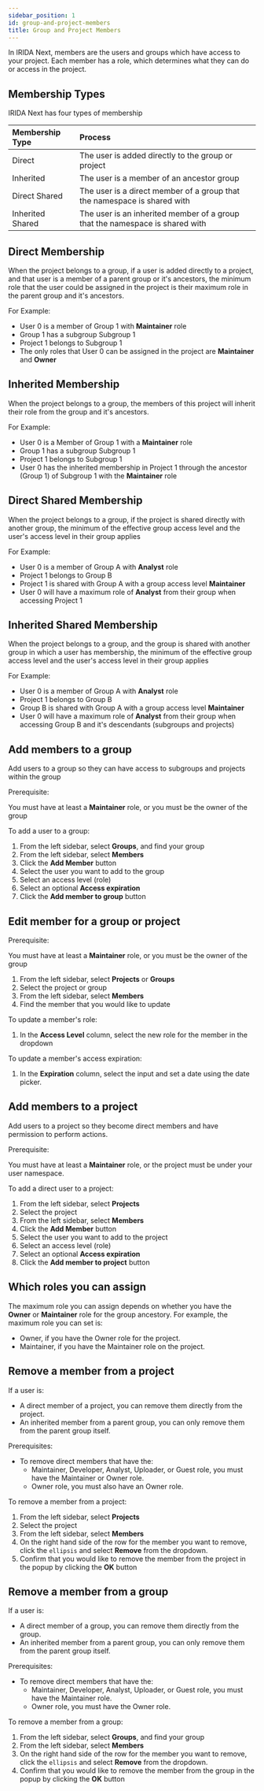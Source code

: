 ```yaml
---
sidebar_position: 1
id: group-and-project-members
title: Group and Project Members
---
```


In IRIDA Next, members are the users and groups which have access to your project. Each member has a role, which determines what they can do or access in the project.

## Membership Types

IRIDA Next has four types of membership

| Membership Type  | Process                                                                      |
| :--------------- | :--------------------------------------------------------------------------- |
| Direct           | The user is added directly to the group or project                           |
| Inherited        | The user is a member of an ancestor group                                    |
| Direct Shared    | The user is a direct member of a group that the namespace is shared with     |
| Inherited Shared | The user is an inherited member of a group that the namespace is shared with |

## Direct Membership

When the project belongs to a group, if a user is added directly to a project, and that user is a member of a parent group or it's ancestors, the minimum role that the user could be assigned in the project is their maximum role in the parent group and it's ancestors.

For Example:

- User 0 is a member of Group 1 with **Maintainer** role
- Group 1 has a subgroup Subgroup 1
- Project 1 belongs to Subgroup 1
- The only roles that User 0 can be assigned in the project are **Maintainer** and **Owner**

## Inherited Membership

When the project belongs to a group, the members of this project will inherit their role from the group and it's ancestors.

For Example:

- User 0 is a Member of Group 1 with a **Maintainer** role
- Group 1 has a subgroup Subgroup 1
- Project 1 belongs to Subgroup 1
- User 0 has the inherited membership in Project 1 through the ancestor (Group 1) of Subgroup 1 with the **Maintainer** role

## Direct Shared Membership

When the project belongs to a group, if the project is shared directly with another group, the minimum of the effective group access level and the user's access level in their group applies

For Example:

- User 0 is a member of Group A with **Analyst** role
- Project 1 belongs to Group B
- Project 1 is shared with Group A with a group access level **Maintainer**
- User 0 will have a maximum role of **Analyst** from their group when accessing Project 1

## Inherited Shared Membership

When the project belongs to a group, and the group is shared with another group in which a user has membership, the minimum of the effective group access level and the user's access level in their group applies

For Example:

- User 0 is a member of Group A with **Analyst** role
- Project 1 belongs to Group B
- Group B is shared with Group A with a group access level **Maintainer**
- User 0 will have a maximum role of **Analyst** from their group when accessing Group B and it's descendants (subgroups and projects)

## Add members to a group

Add users to a group so they can have access to subgroups and projects within the group

Prerequisite:

You must have at least a **Maintainer** role, or you must be the owner of the group

To add a user to a group:

1. From the left sidebar, select **Groups**, and find your group
2. From the left sidebar, select **Members**
3. Click the **Add Member** button
4. Select the user you want to add to the group
5. Select an access level (role)
6. Select an optional **Access expiration**
7. Click the **Add member to group** button

## Edit member for a group or project

Prerequisite:

You must have at least a **Maintainer** role, or you must be the owner of the group

1. From the left sidebar, select **Projects** or **Groups**
2. Select the project or group
3. From the left sidebar, select **Members**
4. Find the member that you would like to update

To update a member's role:

1. In the **Access Level** column, select the new role for the member in the dropdown

To update a member's access expiration:

1. In the **Expiration** column, select the input and set a date using the date picker.

## Add members to a project

Add users to a project so they become direct members and have permission to perform actions.

Prerequisite:

You must have at least a **Maintainer** role, or the project must be under your user namespace.

To add a direct user to a project:

1. From the left sidebar, select **Projects**
2. Select the project
3. From the left sidebar, select **Members**
4. Click the **Add Member** button
5. Select the user you want to add to the project
6. Select an access level (role)
7. Select an optional **Access expiration**
8. Click the **Add member to project** button

## Which roles you can assign

The maximum role you can assign depends on whether you have the **Owner** or **Maintainer** role for the group ancestory. For example, the maximum role you can set is:

- Owner, if you have the Owner role for the project.
- Maintainer, if you have the Maintainer role on the project.

## Remove a member from a project

If a user is:

- A direct member of a project, you can remove them directly from the project.
- An inherited member from a parent group, you can only remove them from the parent group itself.

Prerequisites:

- To remove direct members that have the:
  - Maintainer, Developer, Analyst, Uploader, or Guest role, you must have the Maintainer or Owner role.
  - Owner role, you must also have an Owner role.

To remove a member from a project:

1. From the left sidebar, select **Projects**
2. Select the project
3. From the left sidebar, select **Members**
4. On the right hand side of the row for the member you want to remove, click the `ellipsis` and select **Remove** from the dropdown.
5. Confirm that you would like to remove the member from the project in the popup by clicking the **OK** button

## Remove a member from a group

If a user is:

- A direct member of a group, you can remove them directly from the group.
- An inherited member from a parent group, you can only remove them from the parent group itself.

Prerequisites:

- To remove direct members that have the:
  - Maintainer, Developer, Analyst, Uploader, or Guest role, you must have the Maintainer role.
  - Owner role, you must have the Owner role.

To remove a member from a group:

1. From the left sidebar, select **Groups**, and find your group
2. From the left sidebar, select **Members**
3. On the right hand side of the row for the member you want to remove, click the `ellipsis` and select **Remove** from the dropdown.
4. Confirm that you would like to remove the member from the group in the popup by clicking the **OK** button
